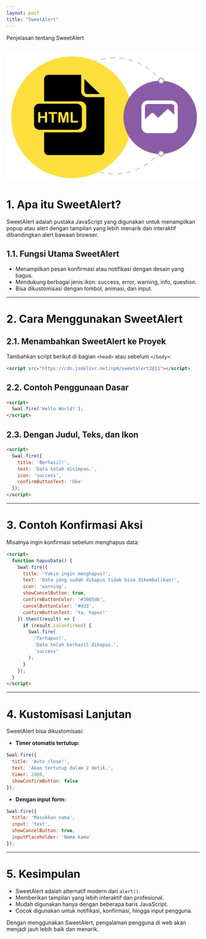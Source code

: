 ```yaml
---
layout: post
title: "SweetAlert"
---
```

Penjelasan tentang SweetAlert

![SweetAlert](/assets/images/htmlgambar.png)
---

# 1. **Apa itu SweetAlert?**

SweetAlert adalah pustaka JavaScript yang digunakan untuk menampilkan popup atau alert dengan tampilan yang lebih menarik dan interaktif dibandingkan alert bawaan browser.

## 1.1. **Fungsi Utama SweetAlert**

- Menampilkan pesan konfirmasi atau notifikasi dengan desain yang bagus.
- Mendukung berbagai jenis ikon: success, error, warning, info, question.
- Bisa dikustomisasi dengan tombol, animasi, dan input.

---

# 2. **Cara Menggunakan SweetAlert**

## 2.1. **Menambahkan SweetAlert ke Proyek**

Tambahkan script berikut di bagian `<head>` atau sebelum `</body>`:

```html
<script src="https://cdn.jsdelivr.net/npm/sweetalert2@11"></script>
````

## 2.2. **Contoh Penggunaan Dasar**

```html
<script>
  Swal.fire('Hello World!');
</script>
```

## 2.3. **Dengan Judul, Teks, dan Ikon**

```html
<script>
  Swal.fire({
    title: 'Berhasil!',
    text: 'Data telah disimpan.',
    icon: 'success',
    confirmButtonText: 'Oke'
  });
</script>
```

---

# 3. **Contoh Konfirmasi Aksi**

Misalnya ingin konfirmasi sebelum menghapus data:

```html
<script>
  function hapusData() {
    Swal.fire({
      title: 'Yakin ingin menghapus?',
      text: 'Data yang sudah dihapus tidak bisa dikembalikan!',
      icon: 'warning',
      showCancelButton: true,
      confirmButtonColor: '#3085d6',
      cancelButtonColor: '#d33',
      confirmButtonText: 'Ya, hapus!'
    }).then((result) => {
      if (result.isConfirmed) {
        Swal.fire(
          'Terhapus!',
          'Data telah berhasil dihapus.',
          'success'
        );
      }
    });
  }
</script>
```

---

# 4. **Kustomisasi Lanjutan**

SweetAlert bisa dikustomisasi:

* **Timer otomatis tertutup:**

```js
Swal.fire({
  title: 'Auto close!',
  text: 'Akan tertutup dalam 2 detik.',
  timer: 2000,
  showConfirmButton: false
});
```

* **Dengan input form:**

```js
Swal.fire({
  title: 'Masukkan nama',
  input: 'text',
  showCancelButton: true,
  inputPlaceholder: 'Nama kamu'
});
```

---

# 5. **Kesimpulan**

* SweetAlert adalah alternatif modern dari `alert()`.
* Memberikan tampilan yang lebih interaktif dan profesional.
* Mudah digunakan hanya dengan beberapa baris JavaScript.
* Cocok digunakan untuk notifikasi, konfirmasi, hingga input pengguna.

Dengan menggunakan SweetAlert, pengalaman pengguna di web akan menjadi jauh lebih baik dan menarik.

```